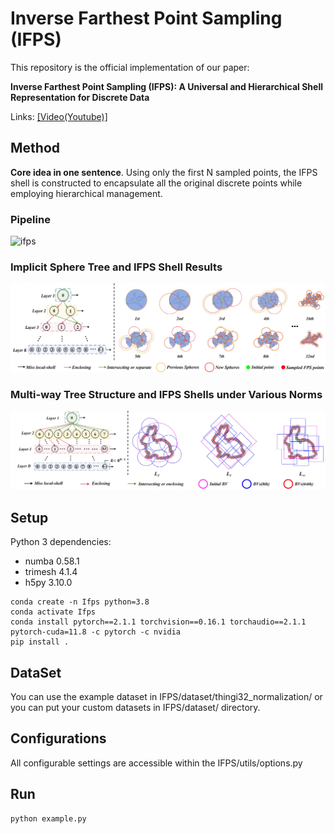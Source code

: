 # Inverse Farthest Point Sampling (IFPS)

This repository is the official implementation of our paper:

__Inverse Farthest Point Sampling (IFPS): A Universal and Hierarchical Shell Representation for Discrete Data__

Links: [[Video(Youtube)]](https://youtu.be/uHoOZuhxPY0)

## Method

**Core idea in one sentence**. Using only the first N sampled points, the IFPS shell is constructed to encapsulate all the original discrete points while employing hierarchical management.

### Pipeline

![ifps](IFPS/assets/pipeline.jpg)


### Implicit Sphere Tree and IFPS Shell Results

![ifps](IFPS/assets/seq_cut.jpg)


### Multi-way Tree Structure and IFPS Shells under Various Norms

![ifps](IFPS/assets/multiway_cut.jpg)


## Setup

Python 3 dependencies:

* numba 0.58.1
* trimesh 4.1.4
* h5py 3.10.0

```
conda create -n Ifps python=3.8
conda activate Ifps
conda install pytorch==2.1.1 torchvision==0.16.1 torchaudio==2.1.1 pytorch-cuda=11.8 -c pytorch -c nvidia
pip install .
```

## DataSet
You can use the example dataset in IFPS/dataset/thingi32_normalization/ or you can put your custom datasets in IFPS/dataset/ directory.

## Configurations
All configurable settings are accessible within the IFPS/utils/options.py

## Run
```
python example.py
```

